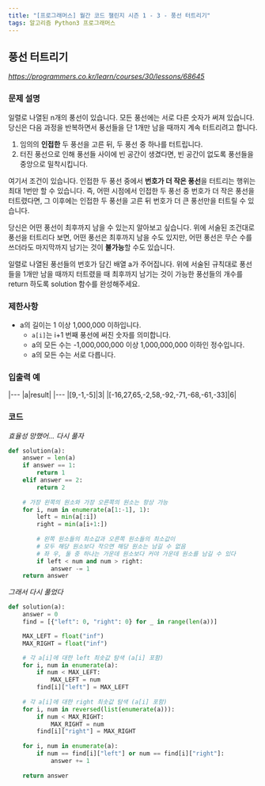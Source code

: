 ```yaml
---
title: "[프로그래머스] 월간 코드 챌린지 시즌 1 - 3 - 풍선 터트리기"
tags: 알고리즘 Python3 프로그래머스
---
```


## 풍선 터트리기

*<https://programmers.co.kr/learn/courses/30/lessons/68645>*

### 문제 설명

일렬로 나열된 n개의 풍선이 있습니다. 모든 풍선에는 서로 다른 숫자가 써져 있습니다. 당신은 다음 과정을 반복하면서 풍선들을 단 1개만 남을 때까지 계속 터트리려고 합니다.

1. 임의의 **인접한** 두 풍선을 고른 뒤, 두 풍선 중 하나를 터트립니다.
2. 터진 풍선으로 인해 풍선들 사이에 빈 공간이 생겼다면, 빈 공간이 없도록 풍선들을 중앙으로 밀착시킵니다.

여기서 조건이 있습니다. 인접한 두 풍선 중에서 **번호가 더 작은 풍선**을 터트리는 행위는 최대 1번만 할 수 있습니다. 즉, 어떤 시점에서 인접한 두 풍선 중 번호가 더 작은 풍선을 터트렸다면, 그 이후에는 인접한 두 풍선을 고른 뒤 번호가 더 큰 풍선만을 터트릴 수 있습니다.

당신은 어떤 풍선이 최후까지 남을 수 있는지 알아보고 싶습니다. 위에 서술된 조건대로 풍선을 터트리다 보면, 어떤 풍선은 최후까지 남을 수도 있지만, 어떤 풍선은 무슨 수를 쓰더라도 마지막까지 남기는 것이 **불가능**할 수도 있습니다.

일렬로 나열된 풍선들의 번호가 담긴 배열 a가 주어집니다. 위에 서술된 규칙대로 풍선들을 1개만 남을 때까지 터트렸을 때 최후까지 남기는 것이 가능한 풍선들의 개수를 return 하도록 solution 함수를 완성해주세요.

### 제한사항

* a의 길이는 1 이상 1,000,000 이하입니다.
    * `a[i]`는 i+1 번째 풍선에 써진 숫자를 의미합니다.
    * a의 모든 수는 -1,000,000,000 이상 1,000,000,000 이하인 정수입니다.
    * a의 모든 수는 서로 다릅니다.

### 입출력 예

|---
|a|result|
|---
|[9,-1,-5]|3|
|[-16,27,65,-2,58,-92,-71,-68,-61,-33]|6|

### 코드

*효율성 망했어... 다시 풀자*

``` python
def solution(a):
    answer = len(a)
    if answer == 1:
        return 1
    elif answer == 2:
        return 2
    
    # 가장 왼쪽의 원소와 가장 오른쪽의 원소는 항상 가능
    for i, num in enumerate(a[1:-1], 1):
        left = min(a[:i])
        right = min(a[i+1:])
        
        # 왼쪽 원소들의 최소값과 오른쪽 원소들의 최소값이
        # 모두 해당 원소보다 작으면 해당 원소는 남길 수 없음
        # 좌 우, 둘 중 하나는 가운데 원소보다 커야 가운데 원소를 남길 수 있다
        if left < num and num > right:
            answer -= 1
    return answer
```

*그래서 다시 풀었다*

``` python
def solution(a):
    answer = 0
    find = [{"left": 0, "right": 0} for _ in range(len(a))]

    MAX_LEFT = float("inf")
    MAX_RIGHT = float("inf")

    # 각 a[i]에 대한 left 최솟값 탐색 (a[i] 포함)
    for i, num in enumerate(a):
        if num < MAX_LEFT:
            MAX_LEFT = num
        find[i]["left"] = MAX_LEFT
    
    # 각 a[i]에 대한 right 최솟값 탐색 (a[i] 포함)
    for i, num in reversed(list(enumerate(a))):
        if num < MAX_RIGHT:
            MAX_RIGHT = num
        find[i]["right"] = MAX_RIGHT
    
    for i, num in enumerate(a):
        if num == find[i]["left"] or num == find[i]["right"]:
            answer += 1
        
    return answer
```